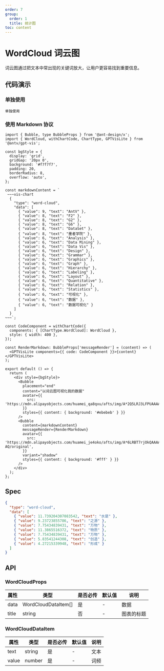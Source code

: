 ```yaml
---
order: 7
group:
  order: 1
  title: 统计图
toc: content
---
```


# WordCloud 词云图

词云图通过把文本中常出现的关键词放大，让用户更容易找到重要信息。

## 代码演示

### 单独使用

<code src="./demos/common">单独使用</code>

### 使用 Markdown 协议

```tsx
import { Bubble, type BubbleProps } from '@ant-design/x';
import { WordCloud, withChartCode, ChartType, GPTVisLite } from '@antv/gpt-vis';

const bgStyle = {
  display: 'grid',
  gridGap: '20px 0',
  background: '#f7f7f7',
  padding: 20,
  borderRadius: 8,
  overflow: 'auto',
};

const markdownContent = `
 ~~~vis-chart
  {
    "type": "word-cloud",
    "data": [
      { "value": 9, "text": "AntV" },
      { "value": 8, "text": "F2" },
      { "value": 8, "text": "G2" },
      { "value": 8, "text": "G6" },
      { "value": 8, "text": "DataSet" },
      { "value": 8, "text": "墨者学院" },
      { "value": 6, "text": "Analysis" },
      { "value": 6, "text": "Data Mining" },
      { "value": 6, "text": "Data Vis" },
      { "value": 6, "text": "Design" },
      { "value": 6, "text": "Grammar" },
      { "value": 6, "text": "Graphics" },
      { "value": 6, "text": "Graph" },
      { "value": 6, "text": "Hierarchy" },
      { "value": 6, "text": "Labeling" },
      { "value": 6, "text": "Layout" },
      { "value": 6, "text": "Quantitative" },
      { "value": 6, "text": "Relation" },
      { "value": 6, "text": "Statistics" },
      { "value": 6, "text": "可视化" },
      { "value": 6, "text": "数据" },
      { "value": 6, "text": "数据可视化" }
    ]
  }
~~~`;

const CodeComponent = withChartCode({
  components: { [ChartType.WordCloud]: WordCloud },
  style: { width: 400 },
});

const RenderMarkdown: BubbleProps['messageRender'] = (content) => (
  <GPTVisLite components={{ code: CodeComponent }}>{content}</GPTVisLite>
);

export default () => {
  return (
    <div style={bgStyle}>
      <Bubble
        placement="end"
        content="以词云图可视化我的数据"
        avatar={{
          src: 'https://mdn.alipayobjects.com/huamei_qa8qxu/afts/img/A*2Q5LRJ3LFPUAAAAAAAAAAAAADmJ7AQ/fmt.webp',
        }}
        styles={{ content: { background: '#ebebeb' } }}
      />
      <Bubble
        content={markdownContent}
        messageRender={RenderMarkdown}
        avatar={{
          src: 'https://mdn.alipayobjects.com/huamei_je4oko/afts/img/A*6LRBT7rjOkQAAAAAAAAAAAAADsZ-AQ/original',
        }}
        variant="shadow"
        styles={{ content: { background: '#fff' } }}
      />
    </div>
  );
};
```

## Spec

```json
{
  "type": "word-cloud",
  "data": [
    { "value": 11.739204307083542, "text": "水是" },
    { "value": 9.23723855786, "text": "之源" },
    { "value": 7.75434839431, "text": "万物" },
    { "value": 11.3865516372, "text": "物质" },
    { "value": 7.75434839431, "text": "万物" },
    { "value": 5.83541244308, "text": "创造" },
    { "value": 4.27215339948, "text": "形成" }
  ]
}
```

## API

### WordCloudProps

| 属性  | 类型                | 是否必传 | 默认值 | 说明       |
| ----- | ------------------- | -------- | ------ | ---------- |
| data  | WordCloudDataItem[] | 是       | -      | 数据       |
| title | string              | 否       | -      | 图表的标题 |

### WordCloudDataItem

| 属性  | 类型   | 是否必传 | 默认值 | 说明 |
| ----- | ------ | -------- | ------ | ---- |
| text  | string | 是       | -      | 文本 |
| value | number | 是       | -      | 词频 |
